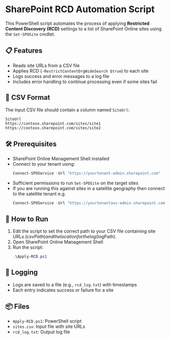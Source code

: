# SharePoint RCD Automation Script

This PowerShell script automates the process of applying **Restricted Content Discovery (RCD)** settings to a list of SharePoint Online sites using the `Set-SPOSite` cmdlet.

## 📋 Features
- Reads site URLs from a CSV file
- Applies RCD (`-RestrictContentOrgWideSearch $true`) to each site
- Logs success and error messages to a log file
- Includes error handling to continue processing even if some sites fail

## 📁 CSV Format
The input CSV file should contain a column named `SiteUrl`:

```csv
SiteUrl
https://contoso.sharepoint.com/sites/site1
https://contoso.sharepoint.com/sites/site2
```

## 🛠️ Prerequisites
- SharePoint Online Management Shell installed
- Connect to your tenant using:
  ```powershell
  Connect-SPOService -Url "https://yourtenant-admin.sharepoint.com"
  ```
- Sufficient permissions to run `Set-SPOSite` on the target sites
- If you are running this against sites in a satellite geography then connect to the satellite tenant e.g.
  ```powershell
  Connect-SPOService -Url "https://yourtenantaus-admin.sharepoint.com"
  ```

## 🚀 How to Run
1. Edit the script to set the correct path to your CSV file containing site URLs ($csvPath) and the location for the log ($logPath).
2. Open SharePoint Online Management Shell
3. Run the script:
   ```powershell
   .\Apply-RCD.ps1
   ```

## 📄 Logging
- Logs are saved to a file (e.g., `rcd_log.txt`) with timestamps
- Each entry indicates success or failure for a site

## 📦 Files
- `Apply-RCD.ps1`: PowerShell script
- `sites.csv`: Input file with site URLs
- `rcd_log.txt`: Output log file


